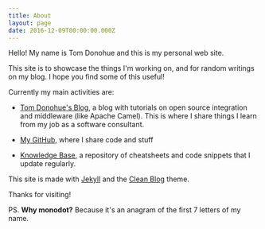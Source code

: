 ```yaml
---
title: About
layout: page
date: 2016-12-09T00:00:00.000Z
---
```


Hello! My name is Tom Donohue and this is my personal web site.

This site is to showcase the things I'm working on, and for random writings on my blog. I hope you find some of this useful!

Currently my main activities are:

- [Tom Donohue's Blog](https://tomd.xyz), a blog with tutorials on open source integration and middleware (like Apache Camel). This is where I share things I learn from my job as a software consultant.

- [My GitHub](https://github.com/monodot), where I share code and stuff

- [Knowledge Base](http://kb.tomd.xyz), a repository of cheatsheets and code snippets that I update regularly.

This site is made with [Jekyll](https://jekyllrb.com/) and the [Clean Blog](https://github.com/BlackrockDigital/startbootstrap-clean-blog-jekyll) theme.

Thanks for visiting!

PS. **Why monodot?** Because it's an anagram of the first 7 letters of my name.
